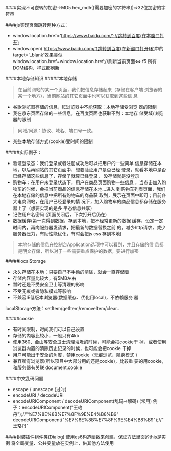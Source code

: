 ####实现不可逆转的加密->MD5
hex_md5([需要加密的字符串])=>32位加密的字符串

####js实现页面跳转两种方式：
- window.location.href='https://www.baidu.com/';//跳转到百度(在本窗口打开)
- window.open('https://www.baidu.com/')跳转到百度(在新窗口打开)和<a>中的target='_blank'效果类似<br>
 window.location.href=window.location.href;//刷新当前页面<=> f5 所有DOM结构、样式都刷新

####本地存储知识
#####本地存储
  > 在当前网站的某一个页面，我们把信息存储起来（存储在客户端
浏览器的某一个地方），当前网站的其它页面中也可以获取到这些信
息

- 谷歌浏览器存储的信息，IE浏览器中不能获取：本地存储受浏览
器的限制
- 我在京东页面存储的一些信息，在百度页面也获取不到：本地存
储受域/浏览器的限制 
>同域/同源：协议、域名、端口号一致。
- 某些本地存储方式(cookie)受时间的限制


#####实际例子：
- 验证登录态：我们登录或者注册成功后可以把用户的一些简单
信息存储在本地，以后再网站的其它页面中，想要验证用户是否已经
登录，就看本地中是否已经存储这些信息了，存储了就算已经登录，
没存储就是没登录
- 购物车：在用户未登录状态下，用户在商品页面购物一些信息
，当点击加入购物车的时候，会把当前商品的信息存储在本地...进入
到购物车列表页面，我们在本地存储的信息中把所有购物车的商品获
取到，展示在页面中即可；目前各大电商网站，在用户已经登录的情
况下，加入购物车的商品信息都存储在服务器上了（想要实现的是多
平态信息共享）
- 记住用户名密码 (页面关闭后，下次打开后仍在)
- 数据缓存(第一次得到数据，存到本地，把不经常更新的数据
缓存，设定一定时间内，再向服务器发请求，把最新的数据替换之前
的，减少http请求，减少服务器压力，有助性能优化，有时会把js 
css 存到本地)
>本地存储的信息在控制台Application选项中可以看到，并且存储的信
息都是明文存储，所以对于一些需要重点保护的数据，要进行加密

#####localStorage
- 永久存储在本地：只要自己不手动的清除，就会一直存储着
- 存储内容量比较大，有5MB左右
- 暂时还是不受安全卫士等清理的影响
- 不受无痕或者隐私模式等影响
- 不兼容IE低版本浏览器(数据缓存、优化用local)，不依赖服务
器

localStorage方法：setItem/getItem/removeItem/clear..

#####cookie
- 有时间限制，时间我们可以自己设置
- 存储的内容比较小，一般只有4kb
- 使用360、金山等安全卫士清理垃圾的时候，可能会把cookie干
掉，或者使用浏览器内置的清除历史记录的时候，也可能会把cookie
干掉
- 用户可能出于安全的角度，禁用cookie（无痕浏览、隐身模式
）
- 兼容所有浏览器(所以项目中大部分用的还是cookie)，比较重
要的用cookie，和服务器有关联
document.cookie

####中文乱码问题
- escape / unescape (过时)
- encodeURI / decodeURI
- encodeURIComponent / decodeURIComponent(乱码=>解码) (常用)
例子：encodeURIComponent("王珞丹");//"%E7%8E%8B%E7%8F%9E%E4%B8%B9"
     decodeURIComponent("%E7%8E%8B%E7%8F%9E%E4%B8%B9");//"王珞丹"
  

####封装插件组件类(Dialog)
使用es6构造函数来创建，保证方法里面的this是实例
将全局变量、公共变量放在实例上，供其他方法使用

